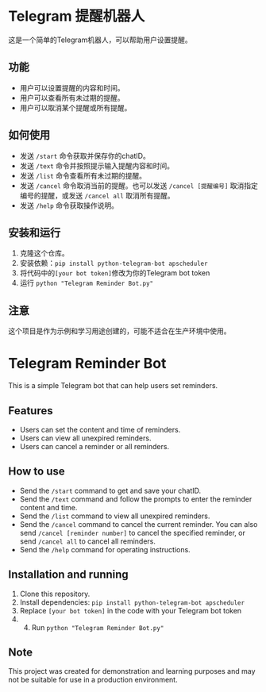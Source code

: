 # Telegram 提醒机器人

这是一个简单的Telegram机器人，可以帮助用户设置提醒。

## 功能

- 用户可以设置提醒的内容和时间。
- 用户可以查看所有未过期的提醒。
- 用户可以取消某个提醒或所有提醒。

## 如何使用

- 发送 `/start` 命令获取并保存你的chatID。
- 发送 `/text` 命令并按照提示输入提醒内容和时间。
- 发送 `/list` 命令查看所有未过期的提醒。
- 发送 `/cancel` 命令取消当前的提醒。也可以发送 `/cancel [提醒编号]` 取消指定编号的提醒，或发送 `/cancel all` 取消所有提醒。
- 发送 `/help` 命令获取操作说明。

## 安装和运行

1. 克隆这个仓库。
2. 安装依赖：`pip install python-telegram-bot apscheduler`
3. 将代码中的`[your bot token]`修改为你的Telegram bot token
4. 运行 `python "Telegram Reminder Bot.py"`

## 注意

这个项目是作为示例和学习用途创建的，可能不适合在生产环境中使用。



# Telegram Reminder Bot

This is a simple Telegram bot that can help users set reminders.

## Features

- Users can set the content and time of reminders.
- Users can view all unexpired reminders.
- Users can cancel a reminder or all reminders.

## How to use

- Send the `/start` command to get and save your chatID.
- Send the `/text` command and follow the prompts to enter the reminder content and time.
- Send the `/list` command to view all unexpired reminders.
- Send the `/cancel` command to cancel the current reminder. You can also send `/cancel [reminder number]` to cancel the specified reminder, or send `/cancel all` to cancel all reminders.
- Send the `/help` command for operating instructions.

## Installation and running

1. Clone this repository.
2. Install dependencies: `pip install python-telegram-bot apscheduler`
3. Replace `[your bot token]` in the code with your Telegram bot token
4. 4. Run `python "Telegram Reminder Bot.py"`

## Note

This project was created for demonstration and learning purposes and may not be suitable for use in a production environment.
